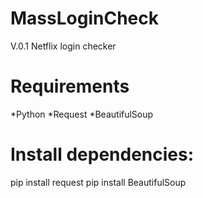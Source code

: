 # MassLoginCheck
V.0.1 Netflix login checker

# Requirements
*Python
*Request
*BeautifulSoup

# Install dependencies:

pip install request
pip install BeautifulSoup



